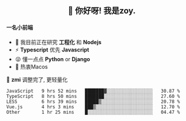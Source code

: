 <h2 align="center">👋 你好呀! 我是zoy.</h2>

#### 一名小前端

- 🌱 我目前正在研究 **工程化** 和 **Nodejs**
- ⚡ **Typescript** 优先 **Javascript**
- 😜 懂一点点 **Python** or **Django**
- 🚀 热衷Macos

🌟 **zmi** 调整完了, 更轻量化




<!--
**l-zoy/l-zoy** is a ✨ _special_ ✨ repository because its `README.md` (this file) appears on your GitHub profile.

Here are some ideas to get you started:

- 🔭 I’m currently working on ...
- 🌱 I’m currently learning ...
- 👯 I’m looking to collaborate on ...
- 🤔 I’m looking for help with ...
- 💬 Ask me about ...
- 📫 How to reach me: ...
- 😄 Pronouns: ...
- ⚡ Fun fact: ...
-->

<!--START_SECTION:waka-->
```text
JavaScript   9 hrs 52 mins   ███████▓░░░░░░░░░░░░░░░░░   30.87 % 
TypeScript   8 hrs 50 mins   ███████░░░░░░░░░░░░░░░░░░   27.60 % 
LESS         6 hrs 39 mins   █████▒░░░░░░░░░░░░░░░░░░░   20.78 % 
Vue.js       4 hrs 3 mins    ███▒░░░░░░░░░░░░░░░░░░░░░   12.70 % 
Other        1 hr 25 mins    █░░░░░░░░░░░░░░░░░░░░░░░░   04.47 % 
```
<!--END_SECTION:waka-->
